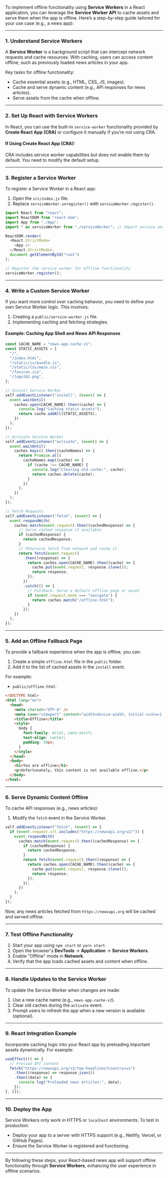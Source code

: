 To implement offline functionality using **Service Workers** in a React application, you can leverage the **Service Worker API** to cache assets and serve them when the app is offline. Here’s a step-by-step guide tailored for your use case (e.g., a news app):

---

### 1. **Understand Service Workers**

A **Service Worker** is a background script that can intercept network requests and cache resources. With caching, users can access content offline, such as previously loaded news articles in your app.

Key tasks for offline functionality:
- Cache essential assets (e.g., HTML, CSS, JS, images).
- Cache and serve dynamic content (e.g., API responses for news articles).
- Serve assets from the cache when offline.

---

### 2. **Set Up React with Service Workers**

In React, you can use the built-in `service-worker` functionality provided by **Create React App (CRA)** or configure it manually if you’re not using CRA.

#### If Using Create React App (CRA):
CRA includes service worker capabilities but does not enable them by default. You need to modify the default setup.

---

### 3. **Register a Service Worker**

To register a Service Worker in a React app:

1. Open the `src/index.js` file.
2. Replace `serviceWorker.unregister()` with `serviceWorker.register()`.

<audio src="..\..\mp3\serviceWorker通过.mp3"></audio>

```javascript
import React from "react";
import ReactDOM from "react-dom";
import App from "./App";
import * as serviceWorker from "./serviceWorker"; // Import service worker

ReactDOM.render(
  <React.StrictMode>
    <App />
  </React.StrictMode>,
  document.getElementById("root")
);

// Register the service worker for offline functionality
serviceWorker.register();
```

---

### 4. **Write a Custom Service Worker**

If you want more control over caching behavior, you need to define your own Service Worker logic. This involves:

1. Creating a `public/service-worker.js` file.
2. Implementing caching and fetching strategies.

#### Example: Caching App Shell and News API Responses

<audio src="..\..\mp3\这段代码展示了一个Servic.mp3"></audio>

```javascript
const CACHE_NAME = "news-app-cache-v1";
const STATIC_ASSETS = [
  "/",
  "/index.html",
  "/static/js/bundle.js",
  "/static/css/main.css",
  "/favicon.ico",
  "/logo192.png",
];

// Install Service Worker
self.addEventListener("install", (event) => {
  event.waitUntil(
    caches.open(CACHE_NAME).then((cache) => {
      console.log("Caching static assets");
      return cache.addAll(STATIC_ASSETS);
    })
  );
});

// Activate Service Worker
self.addEventListener("activate", (event) => {
  event.waitUntil(
    caches.keys().then((cacheNames) => {
      return Promise.all(
        cacheNames.map((cache) => {
          if (cache !== CACHE_NAME) {
            console.log("Clearing old cache:", cache);
            return caches.delete(cache);
          }
        })
      );
    })
  );
});

// Fetch Requests
self.addEventListener("fetch", (event) => {
  event.respondWith(
    caches.match(event.request).then((cachedResponse) => {
      // Serve cached response if available
      if (cachedResponse) {
        return cachedResponse;
      }
      // Otherwise fetch from network and cache it
      return fetch(event.request)
        .then((response) => {
          return caches.open(CACHE_NAME).then((cache) => {
            cache.put(event.request, response.clone());
            return response;
          });
        })
        .catch(() => {
          // Fallback: Serve a default offline page or asset
          if (event.request.mode === "navigate") {
            return caches.match("/offline.html");
          }
        });
    })
  );
});
```

---

### 5. **Add an Offline Fallback Page**

To provide a fallback experience when the app is offline, you can:

1. Create a simple `offline.html` file in the `public` folder.
2. Add it to the list of cached assets in the `install` event.

For example:

- `public/offline.html`:

<audio src="..\..\mp3\这段代码定义了一个简单的静态H.mp3"></audio>

```html
<!DOCTYPE html>
<html lang="en">
  <head>
    <meta charset="UTF-8" />
    <meta name="viewport" content="width=device-width, initial-scale=1.0" />
    <title>Offline</title>
    <style>
      body {
        font-family: Arial, sans-serif;
        text-align: center;
        padding: 50px;
      }
    </style>
  </head>
  <body>
    <h1>You are offline</h1>
    <p>Unfortunately, this content is not available offline.</p>
  </body>
</html>
```

---

### 6. **Serve Dynamic Content Offline**

To cache API responses (e.g., news articles):

1. Modify the `fetch` event in the Service Worker.

<audio src="..\..\mp3\这段代码未Service Wo.mp3"></audio>

```javascript
self.addEventListener("fetch", (event) => {
  if (event.request.url.includes("https://newsapi.org/v2/")) {
    event.respondWith(
      caches.match(event.request).then((cachedResponse) => {
        if (cachedResponse) {
          return cachedResponse;
        }
        return fetch(event.request).then((response) => {
          return caches.open(CACHE_NAME).then((cache) => {
            cache.put(event.request, response.clone());
            return response;
          });
        });
      })
    );
  }
});
```

Now, any news articles fetched from `https://newsapi.org` will be cached and served offline.

---

### 7. **Test Offline Functionality**

1. Start your app using `npm start` or `yarn start`.
2. Open the browser's **DevTools** → **Application** → **Service Workers**.
3. Enable "Offline" mode in **Network**.
4. Verify that the app loads cached assets and content when offline.

---

### 8. **Handle Updates to the Service Worker**

To update the Service Worker when changes are made:

1. Use a new cache name (e.g., `news-app-cache-v2`).
2. Clear old caches during the `activate` event.
3. Prompt users to refresh the app when a new version is available (optional).

---

### 9. **React Integration Example**

Incorporate caching logic into your React app by preloading important assets dynamically. For example:

```javascript
useEffect(() => {
  // Preload API content
  fetch("https://newsapi.org/v2/top-headlines?country=us")
    .then((response) => response.json())
    .then((data) => {
      console.log("Preloaded news articles:", data);
    });
}, []);
```

---

### 10. **Deploy the App**

Service Workers only work in HTTPS or `localhost` environments. To test in production:
- Deploy your app to a server with HTTPS support (e.g., Netlify, Vercel, or GitHub Pages).
- Ensure the Service Worker is registered and functioning.

---

By following these steps, your React-based news app will support offline functionality through **Service Workers**, enhancing the user experience in offline scenarios.
